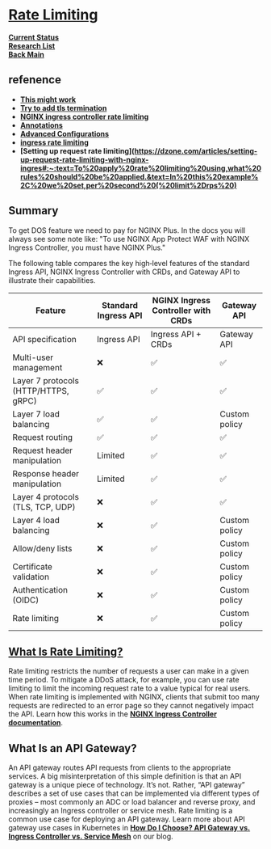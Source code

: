 # **[Rate Limiting](https://docs.nginx.com/nginx-service-mesh/tutorials/ratelimit-walkthrough/)**

**[Current Status](../../../development/status/weekly/current_status.md)**\
**[Research List](../../../research/research_list.md)**\
**[Back Main](../../../README.md)**

## refenence

- **[This might work](https://www.f5.com/company/blog/nginx/microservices-march-protect-kubernetes-apis-with-rate-limiting)**
- **[Try to add tls termination](https://kubernetes.github.io/ingress-nginx/examples/tls-termination/)**
- **[NGINX ingress controller rate limiting](https://www.civo.com/learn/rate-limiting-applications-with-nginx-ingress)**
- **[Annotations](https://github.com/kubernetes/ingress-nginx/blob/main/docs/user-guide/nginx-configuration/annotations.md)**
- **[Advanced Configurations](https://docs.nginx.com/nginx-ingress-controller/configuration/ingress-resources/advanced-configuration-with-annotations/)**
- **[ingress rate limiting](https://www.f5.com/company/blog/nginx/microservices-march-protect-kubernetes-apis-with-rate-limiting)**
- **[Setting up request rate limiting](<https://dzone.com/articles/setting-up-request-rate-limiting-with-nginx-ingres#:~:text=To%20apply%20rate%20limiting%20using,what%20rules%20should%20be%20applied.&text=In%20this%20example%2C%20we%20set,per%20second%20(%20limit%2Drps%20)>**

## Summary

To get DOS feature we need to pay for NGINX Plus. In the docs you will always see some note like: "To use NGINX App Protect WAF with NGINX Ingress Controller, you must have NGINX Plus."

The following table compares the key high‑level features of the standard Ingress API, NGINX Ingress Controller with CRDs, and Gateway API to illustrate their capabilities.

| Feature                              | Standard Ingress API | NGINX Ingress Controller with CRDs | Gateway API   |
|--------------------------------------|----------------------|------------------------------------|---------------|
| API specification                    | Ingress API          | Ingress API + CRDs                 | Gateway API   |
| Multi-user management                | ❌                    | ✅                                  | ✅             |
| Layer 7 protocols (HTTP/HTTPS, gRPC) | ✅                    | ✅                                  | ✅             |
| Layer 7 load balancing               | ✅                    | ✅                                  | Custom policy |
| Request routing                      | ✅                    | ✅                                  | ✅             |
| Request header manipulation          | Limited              | ✅                                  | ✅             |
| Response header manipulation         | Limited              | ✅                                  | ✅             |
| Layer 4 protocols (TLS, TCP, UDP)    | ❌                    | ✅                                  | ✅             |
| Layer 4 load balancing               | ❌                    | ✅                                  | Custom policy |
| Allow/deny lists                     | ❌                    | ✅                                  | Custom policy |
| Certificate validation               | ❌                    | ✅                                  | Custom policy |
| Authentication (OIDC)                | ❌                    | ✅                                  | Custom policy |
| Rate limiting                        | ❌                    | ✅                                  | Custom policy |

## **[What Is Rate Limiting?](https://www.f5.com/company/blog/nginx/microservices-march-protect-kubernetes-apis-with-rate-limiting)**

Rate limiting restricts the number of requests a user can make in a given time period. To mitigate a DDoS attack, for example, you can use rate limiting to limit the incoming request rate to a value typical for real users. When rate limiting is implemented with NGINX, clients that submit too many requests are redirected to an error page so they cannot negatively impact the API. Learn how this works in the **[NGINX Ingress Controller documentation](https://docs.nginx.com/nginx-ingress-controller/configuration/policy-resource/#ratelimit)**.

## What Is an API Gateway?

An API gateway routes API requests from clients to the appropriate services. A big misinterpretation of this simple definition is that an API gateway is a unique piece of technology. It’s not. Rather, “API gateway” describes a set of use cases that can be implemented via different types of proxies – most commonly an ADC or load balancer and reverse proxy, and increasingly an Ingress controller or service mesh. Rate limiting is a common use case for deploying an API gateway. Learn more about API gateway use cases in Kubernetes in **[How Do I Choose? API Gateway vs. Ingress Controller vs. Service Mesh](https://www.f5.com/company/blog/nginx/how-do-i-choose-api-gateway-vs-ingress-controller-vs-service-mesh)** on our blog.
